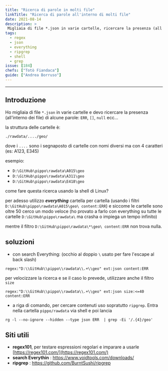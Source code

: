 ```yaml
---
title: "Ricerca di parole in molti file"
linkTitle: "Ricerca di parole all'interno di molti file"
date: 2021-08-14
description: >
 Migliaia di file *.json in varie cartelle, ricercare la presenza (all'ìnterno dei file) di alcune parole o caratteri come: ERR, [], null ecc...
tags:
  - regex
  - json
  - everything
  - ripgrep
  - shell
  - grep
issue: [184]
chefs: ["Totò Fiandaca"]
guide: ["Andrea Borruso"]
---
```


---

## Introduzione

Ho migliaia di file `*.json` in varie cartelle e devo ricercare la presenza (all'ìnterno dei file) di alcune parole: `ERR`, `[]`, `null` ecc...

la struttura delle cartelle è:

`./rawdata/..../geo/`

dove i `....` sono i segnaposto di cartelle con nomi diversi ma con 4 caratteri (es: A123, E345)

esempio: 
- `D:\GitHub\pippo\rawdata\A015\geo`
- `D:\GitHub\pippo\rawdata\A311\geo`
- `D:\GitHub\pippo\rawdata\E418\geo`

come fare questa ricerca usando la shell di Linux?

per adesso utilizzo **_everything_** cartella per cartella (usando i filtri `D:\GitHub\pippo\rawdata\A015\geo\ content:ERR`) e siccome le cartelle sono oltre 50 cerco un modo veloce (ho provato a farlo con everything su tutte le cartelle `D:\GitHub\pippo\rawdata\` ma crasha o impiega un tempo infinito)

mentre il filtro `D:\GitHub\pippo\rawdata\*\geo\ content:ERR` non trova nulla.

## soluzioni

- con search Everything: (occhio al doppio `\` usato per fare l'escape al back slash)

```
regex:"D:\\GitHub\\pippo\\rawdata\\.+\\geo" ext:json content:ERR
```

per velocizzare la ricerca e se il caso lo prevede, utilizzare anche il filtro `size`

```
regex:"D:\\GitHub\\pippo\\rawdata\\.+\\geo" ext:json size:<=40 content:ERR
```

-  a riga di comando, per cercare contenuti uso sopratutto `ripgrep`. Entra nella cartella `pippo/rawdata` via shell e poi lancia

```
rg -l --no-ignore --hidden --type json ERR  | grep -Ei '/.{4}/geo'
```

## Siti utili

- **regex101**, per testare espressioni regolari e imparare a usarle [https://regex101.com/](https://regex101.com/)
- **search Everythin** : https://www.voidtools.com/downloads/
- **ripgrep** : https://github.com/BurntSushi/ripgrep
